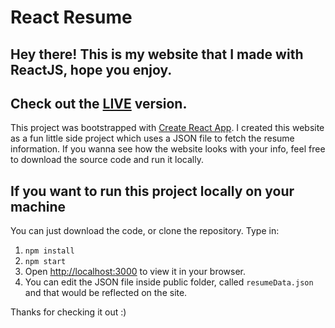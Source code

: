 # React Resume
## Hey there! This is my website that I made with ReactJS, hope you enjoy.
## Check out the [LIVE](https://darshit-singh-resume.netlify.app/) version.

This project was bootstrapped with [Create React App](https://github.com/facebook/create-react-app). I created this website as a fun little side project which uses a JSON file to fetch the resume information. If you wanna see how the website looks with your info, feel free to download the source code and run it locally.

## If you want to run this project locally on your machine

You can just download the code, or clone the repository. Type in:
1. `npm install` 
2. `npm start`
3. Open [http://localhost:3000](http://localhost:3000) to view it in your browser.
4. You can edit the JSON file inside public folder, called `resumeData.json` and that would be reflected on the site.

Thanks for checking it out :)
